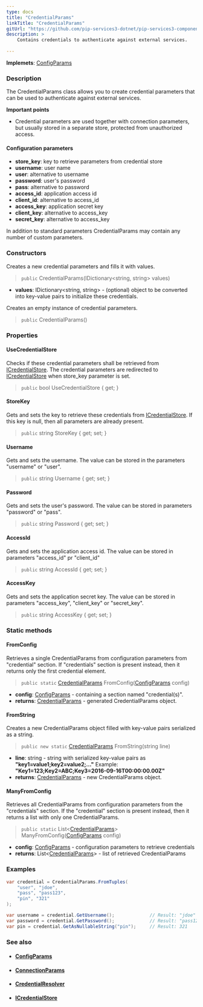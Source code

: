 ```yaml
---
type: docs
title: "CredentialParams"
linkTitle: "CredentialParams"
gitUrl: "https://github.com/pip-services3-dotnet/pip-services3-components-dotnet"
description: >
    Contains credentials to authenticate against external services.
    
---
```


**Implemets**: [ConfigParams](../../../commons/config/config_params)

### Description

The CredentialParams class allows you to create credential parameters that can be used to authenticate against external services.

**Important points**

- Credential parameters are used together with connection parameters, but usually stored in a separate store, protected from unauthorized access.

#### Configuration parameters

- **store_key**: key to retrieve parameters from credential store
- **username**: user name
- **user**: alternative to username
- **password**: user's password
- **pass**: alternative to password
- **access_id**: application access id
- **client_id**: alternative to access_id
- **access_key**: application secret key
- **client_key**: alternative to access_key
- **secret_key**: alternative to access_key

In addition to standard parameters CredentialParams may contain any number of custom parameters.

### Constructors
Creates a new credential parameters and fills it with values.

> `public` CredentialParams(IDictionary\<string, string\> values)

- **values**: IDictionary\<string, string\> - (optional) object to be converted into key-value pairs to initialize these credentials.

Creates an empty instance of credential parameters.

> `public` CredentialParams()


### Properties

#### UseCredentialStore
Checks if these credential parameters shall be retrieved from [ICredentialStore](../icredential_store).
The credential parameters are redirected to [ICredentialStore](../icredential_store) when store_key parameter is set.

> `public` bool UseCredentialStore { get; }

#### StoreKey
Gets and sets the key to retrieve these credentials from [ICredentialStore](../icredential_store).
If this key is null, then all parameters are already present.

> `public` string StoreKey { get; set; }

#### Username
Gets and sets the username. The value can be stored in the parameters "username" or "user".

> `public` string Username { get; set; }

#### Password
Gets and sets the user's password. The value can be stored in parameters "password" or "pass".

> `public` string Password { get; set; }

#### AccessId
Gets and sets the application access id. The value can be stored in parameters "access_id" pr "client_id"

> `public` string AccessId { get; set; }

#### AccessKey
Gets and sets the application secret key.
The value can be stored in parameters "access_key", "client_key" or "secret_key".

> `public` string AccessKey { get; set; }


### Static methods

#### FromConfig
Retrieves a single CredentialParams from configuration parameters
from "credential" section. If "credentials" section is present instead,
then it returns only the first credential element.

> `public static` [CredentialParams]() FromConfig([ConfigParams](../../../commons/config/config_params) config)

- **config**: [ConfigParams](../../../commons/config/config_params) -  containing a section named "credential(s)".
- **returns**: [CredentialParams]() - generated CredentialParams object.


#### FromString
Creates a new CredentialParams object filled with key-value pairs serialized as a string.

> `public new static` [CredentialParams]() FromString(string line)

- **line**: string - string with serialized key-value pairs as **"key1=value1;key2=value2;..."**
Example: **"Key1=123;Key2=ABC;Key3=2016-09-16T00:00:00.00Z"**
- **returns**: [CredentialParams]() - new CredentialParams object.


#### ManyFromConfig
Retrieves all CredentialParams from configuration parameters
from the "credentials" section. If the "credential" section is present instead,
then it returns a list with only one CredentialParams.

> `public static` List<[CredentialParams]()> ManyFromConfig([ConfigParams](../../../commons/config/config_params) config)

- **config**: [ConfigParams](../../../commons/config/config_params) - configuration parameters to retrieve credentials
- **returns**: List<[CredentialParams]()> - list of retrieved CredentialParams

### Examples

```cs
var credential = CredentialParams.FromTuples(
    "user", "jdoe",
    "pass", "pass123",
    "pin", "321" 
);

var username = credential.GetUsername();             // Result: "jdoe"
var password = credential.GetPassword();             // Result: "pass123"
var pin = credential.GetAsNullableString("pin");     // Result: 321  
```

### See also
- #### [ConfigParams](../../../commons/config/config_params)
- #### [ConnectionParams](../connect/connection_params)
- #### [CredentialResolver](../credential_resolver)
- #### [ICredentialStore](../icredential_store)
